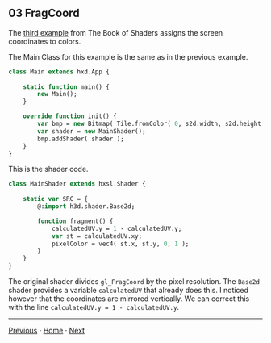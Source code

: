 
## 03 FragCoord

The [third example](https://thebookofshaders.com/03/) from The Book of Shaders assigns the screen coordinates to colors. 

The Main Class for this example is the same as in the previous example.

```haxe
class Main extends hxd.App {
	
	static function main() {
		new Main();
	}

	override function init() {
		var bmp = new Bitmap( Tile.fromColor( 0, s2d.width, s2d.height ), s2d );
		var shader = new MainShader();
		bmp.addShader( shader );
	}
}
```
 
This is the shader code.

```haxe
class MainShader extends hxsl.Shader {
	
	static var SRC = {
		@:import h3d.shader.Base2d;

		function fragment() {
			calculatedUV.y = 1 - calculatedUV.y;
			var st = calculatedUV.xy;
			pixelColor = vec4( st.x, st.y, 0, 1 );
		}
	}
}
```

The original shader divides ```gl_FragCoord``` by the pixel resolution. The ```Base2d``` shader provides a variable ```calculatedUV``` that already does this. I noticed however that the coordinates are mirrored vertically. We can correct this with the line ```calculatedUV.y = 1 - calculatedUV.y```.
___

[Previous](02_time.md) ·  [Home](hxsl.md) · [Next](04_shaping_functions.md)
